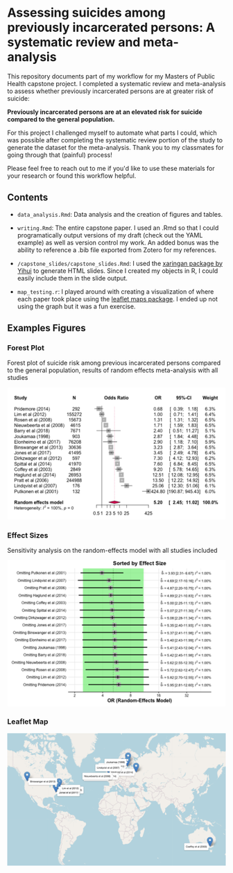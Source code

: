 # Assessing suicides among previously incarcerated persons: A systematic review and meta-analysis

This repository documents part of my workflow for my Masters of Public Health capstone project. I completed a systematic review and meta-analysis to assess whether previously incarcerated persons are at greater risk of suicide: 

**Previously incarcerated persons are at an elevated risk for suicide compared to the general
population.**

For this project I challenged myself to automate what parts I could, which was possible after completing the systematic review portion of the study to generate the dataset for the meta-analysis. Thank you to my classmates for going through that (painful) process!

Please feel free to reach out to me if you'd like to use these materials for your research or found this workflow helpful.

## Contents

- `data_analysis.Rmd`: Data analysis and the creation of figures and tables.

- `writing.Rmd`: The entire capstone paper. I used an .Rmd so that I could programatically output versions of my draft (check out the YAML example) as well as version control my work. An added bonus was the ability to reference a .bib file exported from Zotero for my references. 

- `/capstone_slides/capstone_slides.Rmd`: I used the [xaringan package by Yihui](https://github.com/yihui/xaringan) to generate HTML slides. Since I created my objects in R, I could easily include them in the slide output.

- `map_testing.r`: I played around with creating a visualization of where each paper took place using the [leaflet maps package](https://rstudio.github.io/leaflet/). I ended up not using the graph but it was a fun exercise.

## Examples Figures

### Forest Plot

Forest plot of suicide risk among previous incarcerated persons compared to the
general population, results of random effects meta-analysis with all studies

![](/data/figures/readme_forest_plot.png)

### Effect Sizes

Sensitivity analysis on the random-effects model with all studies included

![](/data/figures/readme_effect_size.png)

### Leaflet Map

![](/data/figures/leaflet_map.png)
